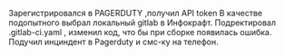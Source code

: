 Зарегистрировался в PAGERDUTY ,получил API token 
В качестве подопытного выбрал локальный gitlab в Инфокрафт.
Подректировал .gitlab-ci.yaml , изменил код, что бы при сборке появилась ошибка.
Подучил инциндент в Pagerduty и смс-ку на телефон.
